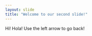 ```yaml
---
layout: slide
title: "Welcome to our second slide!"
---
```

Hi! Hola!
Use the left arrow to go back!